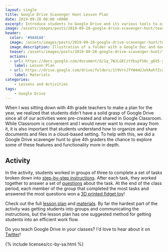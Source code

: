 ```yaml
---
layout: single
title: Google Drive Scavenger Hunt Lesson Plan
date: 2019-09-28 06:00 +0000
excerpt: Introduce students to Google Drive and its various tools to organize and collaborate in a fun way with this scavenger hunt.
image: /assets/images/posts/2019-09-28-google-drive-scavenger-hunt/teaser.png
header:
  color: '#9A4EA8'
  image: /assets/images/posts/2019-09-28-google-drive-scavenger-hunt/teaser.png
  image_description: Illustration of a folder with a Google Doc and Google Slides file inside. A magnifying glass examines the folder.
  teaser: /assets/images/posts/2019-09-28-google-drive-scavenger-hunt/teaser.png
  actions:
  - url: https://docs.google.com/document/d/1q_7WJLGECztYbspfS0c_g6X5-y8WgEkmT5Ei9j0FoXc/edit
    label: Lesson Plan
  - url: https://drive.google.com/drive/folders/1t9VrnJTYW4mUJeVAohfZcoAUq5psvgfx
    label: Materials
categories:
    - Lessons and Activities
tags:
    - Google Drive
---
```


When I was sitting down with 4th grade teachers to make a plan for the year, we realized that students didn't have a solid grasp of Google Drive since all of our activities were pre-created and shared in Google Classroom. While Classroom is convenient and I would never want to move away from it, it is also important that students understand how to organize and share documents and files in a cloud-based setting. To help with this, we did a Google Drive scavenger hunt to give 4th graders the chance to explore some of these features and functionality more in depth.

## Activity

In the activity, students worked in groups of three to complete a set of tasks broken down into [step-by-step instructions](https://docs.google.com/presentation/d/1571xHEubARtNIezxZyqzWTXHfM2u_5xgeqX-vkOm7Bw/edit#slide=id.p). After each task, they worked together to answer a set of [questions](https://docs.google.com/document/d/1eLsJNWBfgpqZunvRrF7VppNFIjYAzW6WhX6ecsQoCis/edit) about the task. At the end of the class period, each member of the group that completed the most tasks and answered the most questions won a [3D printed fidget toy](www.thingiverse.com/thing:1348253
)!

Check out the full [lesson plan](https://docs.google.com/document/d/1q_7WJLGECztYbspfS0c_g6X5-y8WgEkmT5Ei9j0FoXc/edit#) and [materials](https://drive.google.com/drive/folders/1t9VrnJTYW4mUJeVAohfZcoAUq5psvgfx). By far the hardest part of the activity was getting students into groups and communicating the instructions, but the lesson plan has one suggested method for getting students into an efficient work flow.

Do you teach Google Drive in your classes? I'd love to hear about it on [Twitter](https://twitter.com/ZakKolar)!


{% include licenses/cc-by-sa.html %}